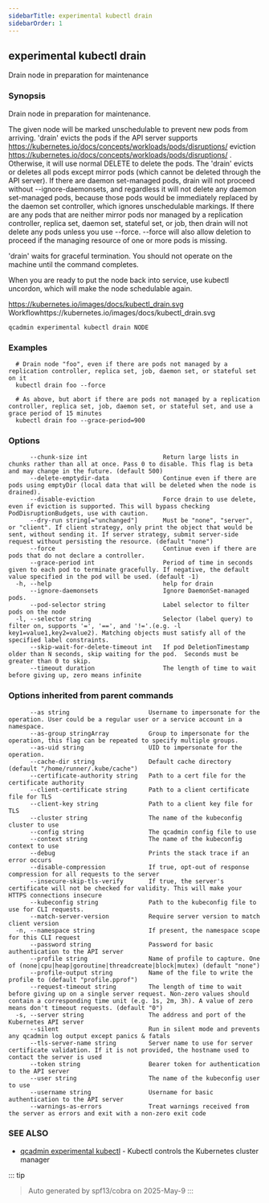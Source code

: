 ```yaml
---
sidebarTitle: experimental kubectl drain
sidebarOrder: 1
---
```


## experimental kubectl drain

Drain node in preparation for maintenance

### Synopsis

Drain node in preparation for maintenance.

 The given node will be marked unschedulable to prevent new pods from arriving. 'drain' evicts the pods if the API server supports https://kubernetes.io/docs/concepts/workloads/pods/disruptions/ eviction https://kubernetes.io/docs/concepts/workloads/pods/disruptions/ . Otherwise, it will use normal DELETE to delete the pods. The 'drain' evicts or deletes all pods except mirror pods (which cannot be deleted through the API server).  If there are daemon set-managed pods, drain will not proceed without --ignore-daemonsets, and regardless it will not delete any daemon set-managed pods, because those pods would be immediately replaced by the daemon set controller, which ignores unschedulable markings.  If there are any pods that are neither mirror pods nor managed by a replication controller, replica set, daemon set, stateful set, or job, then drain will not delete any pods unless you use --force.  --force will also allow deletion to proceed if the managing resource of one or more pods is missing.

 'drain' waits for graceful termination. You should not operate on the machine until the command completes.

 When you are ready to put the node back into service, use kubectl uncordon, which will make the node schedulable again.

https://kubernetes.io/images/docs/kubectl_drain.svg Workflowhttps://kubernetes.io/images/docs/kubectl_drain.svg

```
qcadmin experimental kubectl drain NODE
```

### Examples

```
  # Drain node "foo", even if there are pods not managed by a replication controller, replica set, job, daemon set, or stateful set on it
  kubectl drain foo --force
  
  # As above, but abort if there are pods not managed by a replication controller, replica set, job, daemon set, or stateful set, and use a grace period of 15 minutes
  kubectl drain foo --grace-period=900
```

### Options

```
      --chunk-size int                     Return large lists in chunks rather than all at once. Pass 0 to disable. This flag is beta and may change in the future. (default 500)
      --delete-emptydir-data               Continue even if there are pods using emptyDir (local data that will be deleted when the node is drained).
      --disable-eviction                   Force drain to use delete, even if eviction is supported. This will bypass checking PodDisruptionBudgets, use with caution.
      --dry-run string[="unchanged"]       Must be "none", "server", or "client". If client strategy, only print the object that would be sent, without sending it. If server strategy, submit server-side request without persisting the resource. (default "none")
      --force                              Continue even if there are pods that do not declare a controller.
      --grace-period int                   Period of time in seconds given to each pod to terminate gracefully. If negative, the default value specified in the pod will be used. (default -1)
  -h, --help                               help for drain
      --ignore-daemonsets                  Ignore DaemonSet-managed pods.
      --pod-selector string                Label selector to filter pods on the node
  -l, --selector string                    Selector (label query) to filter on, supports '=', '==', and '!='.(e.g. -l key1=value1,key2=value2). Matching objects must satisfy all of the specified label constraints.
      --skip-wait-for-delete-timeout int   If pod DeletionTimestamp older than N seconds, skip waiting for the pod.  Seconds must be greater than 0 to skip.
      --timeout duration                   The length of time to wait before giving up, zero means infinite
```

### Options inherited from parent commands

```
      --as string                      Username to impersonate for the operation. User could be a regular user or a service account in a namespace.
      --as-group stringArray           Group to impersonate for the operation, this flag can be repeated to specify multiple groups.
      --as-uid string                  UID to impersonate for the operation.
      --cache-dir string               Default cache directory (default "/home/runner/.kube/cache")
      --certificate-authority string   Path to a cert file for the certificate authority
      --client-certificate string      Path to a client certificate file for TLS
      --client-key string              Path to a client key file for TLS
      --cluster string                 The name of the kubeconfig cluster to use
      --config string                  The qcadmin config file to use
      --context string                 The name of the kubeconfig context to use
      --debug                          Prints the stack trace if an error occurs
      --disable-compression            If true, opt-out of response compression for all requests to the server
      --insecure-skip-tls-verify       If true, the server's certificate will not be checked for validity. This will make your HTTPS connections insecure
      --kubeconfig string              Path to the kubeconfig file to use for CLI requests.
      --match-server-version           Require server version to match client version
  -n, --namespace string               If present, the namespace scope for this CLI request
      --password string                Password for basic authentication to the API server
      --profile string                 Name of profile to capture. One of (none|cpu|heap|goroutine|threadcreate|block|mutex) (default "none")
      --profile-output string          Name of the file to write the profile to (default "profile.pprof")
      --request-timeout string         The length of time to wait before giving up on a single server request. Non-zero values should contain a corresponding time unit (e.g. 1s, 2m, 3h). A value of zero means don't timeout requests. (default "0")
  -s, --server string                  The address and port of the Kubernetes API server
      --silent                         Run in silent mode and prevents any qcadmin log output except panics & fatals
      --tls-server-name string         Server name to use for server certificate validation. If it is not provided, the hostname used to contact the server is used
      --token string                   Bearer token for authentication to the API server
      --user string                    The name of the kubeconfig user to use
      --username string                Username for basic authentication to the API server
      --warnings-as-errors             Treat warnings received from the server as errors and exit with a non-zero exit code
```

### SEE ALSO

* [qcadmin experimental kubectl](experimental_kubectl.md)	 - Kubectl controls the Kubernetes cluster manager

::: tip
>Auto generated by spf13/cobra on 2025-May-9
:::